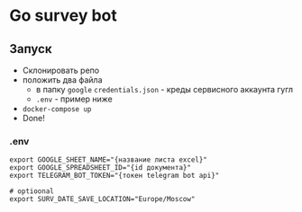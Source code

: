 # Go survey bot

## Запуск
- Склонировать репо
- положить два файла
  - в папку ```google``` ```credentials.json``` - креды сервисного аккаунта гугл
  - ```.env``` - пример ниже
- ```docker-compose up```
- Done!

### .env
```
export GOOGLE_SHEET_NAME="{название листа excel}"
export GOOGLE_SPREADSHEET_ID="{id документа}"
export TELEGRAM_BOT_TOKEN="{токен telegram bot api}"

# optioonal
export SURV_DATE_SAVE_LOCATION="Europe/Moscow"
```
